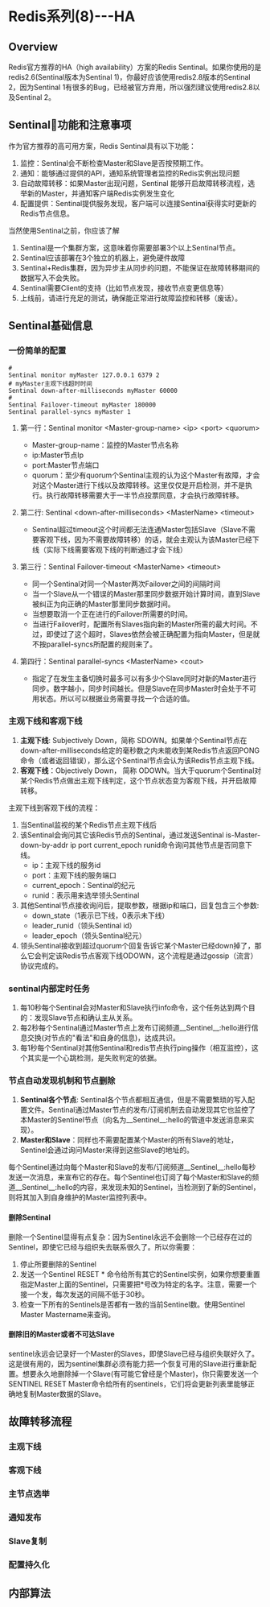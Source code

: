 # Redis系列(8)---HA

## Overview

Redis官方推荐的HA（high availability）方案的Redis Sentinal。如果你使用的是redis2.6(Sentinal版本为Sentinal 1)，你最好应该使用redis2.8版本的Sentinal 2，因为Sentinal 1有很多的Bug，已经被官方弃用，所以强烈建议使用redis2.8以及Sentinal 2。

## Sentinal功能和注意事项

作为官方推荐的高可用方案，Redis Sentinal具有以下功能：
1. 监控：Sentinal会不断检查Master和Slave是否按预期工作。
2. 通知：能够通过提供的API，通知系统管理者监控的Redis实例出现问题
3. 自动故障转移：如果Master出现问题，Sentinal 能够开启故障转移流程，选举新的Master，并通知客户端Redis实例发生变化
4. 配置提供：Sentinal提供服务发现，客户端可以连接Sentinal获得实时更新的Redis节点信息。

当然使用Sentinal之前，你应该了解
1. Sentinal是一个集群方案，这意味着你需要部署3个以上Sentinal节点。
2. Sentinal应该部署在3个独立的机器上，避免硬件故障
3. Sentinal+Redis集群，因为异步主从同步的问题，不能保证在故障转移期间的数据写入不会失败。
4. Sentinal需要Client的支持（比如节点发现，接收节点变更信息等）
5. 上线前，请进行充足的测试，确保能正常进行故障监控和转移（废话）。

## Sentinal基础信息
### 一份简单的配置
```
# 
Sentinal monitor myMaster 127.0.0.1 6379 2
# myMaster主观下线超时时间
Sentinal down-after-milliseconds myMaster 60000
# 
Sentinal Failover-timeout myMaster 180000
Sentinal parallel-syncs myMaster 1
```
1. 第一行：Sentinal monitor \<Master-group-name> \<ip> \<port> \<quorum>
    * Master-group-name：监控的Master节点名称
    * ip:Master节点Ip
    * port:Master节点端口
    * quorum：至少有quorum个Sentinal主观的认为这个Master有故障，才会对这个Master进行下线以及故障转移。这里仅仅是开启检测，并不是执行。执行故障转移需要大于一半节点投票同意，才会执行故障转移。

2. 第二行: Sentinal \<down-after-milliseconds> \<MasterName> \<timeout>
    * Sentinal超过timeout这个时间都无法连通Master包括Slave（Slave不需要客观下线，因为不需要故障转移）的话，就会主观认为该Master已经下线（实际下线需要客观下线的判断通过才会下线）
3. 第三行：Sentinal Failover-timeout \<MasterName> \<timeout>
    * 同一个Sentinal对同一个Master两次Failover之间的间隔时间
    * 当一个Slave从一个错误的Master那里同步数据开始计算时间，直到Slave被纠正为向正确的Master那里同步数据时间。
    * 当想要取消一个正在进行的Failover所需要的时间。  
    * 当进行Failover时，配置所有Slaves指向新的Master所需的最大时间。不过，即使过了这个超时，Slaves依然会被正确配置为指向Master，但是就不按parallel-syncs所配置的规则来了。
4. 第四行：Sentinal parallel-syncs \<MasterName> \<cout>
    * 指定了在发生主备切换时最多可以有多少个Slave同时对新的Master进行同步。数字越小，同步时间越长。但是Slave在同步Master时会处于不可用状态。所以可以根据业务需要寻找一个合适的值。



### 主观下线和客观下线
1. **主观下线**: Subjectively Down，简称 SDOWN。如果单个Sentinal节点在down-after-milliseconds给定的毫秒数之内未能收到某Redis节点返回PONG命令（或者返回错误），那么这个Sentinal节点会认为该Redis节点主观下线。
2. **客观下线**：Objectively Down， 简称 ODOWN。当大于quorum个Sentinal对某个Redis节点做出主观下线判定，这个节点状态变为客观下线，并开启故障转移。

主观下线到客观下线的流程：

1. 当Sentinal监视的某个Redis节点主观下线后
2. 该Sentinal会询问其它该Redis节点的Sentinal，通过发送Sentinal is-Master-down-by-addr ip port current_epoch runid命令询问其他节点是否同意下线。
    * ip：主观下线的服务id
    * port：主观下线的服务端口
    * current_epoch：Sentinal的纪元
    * runid：表示用来选举领头Sentinal
3. 其他Sentinal节点接收询问后，提取参数，根据ip和端口，回复包含三个参数:
    * down_state（1表示已下线，0表示未下线）
    * leader_runid（领头Sentinal id）
    * leader_epoch（领头Sentinal纪元）
4. 领头Sentinal接收到超过quorum个回复告诉它某个Master已经down掉了，那么它会判定该Redis节点客观下线ODOWN，这个流程是通过gossip（流言）协议完成的。

### sentinal内部定时任务
1. 每10秒每个Sentinal会对Master和Slave执行info命令，这个任务达到两个目的：发现Slave节点和确认主从关系。
2. 每2秒每个Sentinal通过Master节点上发布订阅频道__Sentinel__:hello进行信息交换(对节点的"看法"和自身的信息)，达成共识。
3. 每1秒每个Sentinal对其他Sentinal和redis节点执行ping操作（相互监控），这个其实是一个心跳检测，是失败判定的依据。

### 节点自动发现机制和节点删除
1. **Sentinal各个节点**: Sentinal各个节点都相互通信，但是不需要繁琐的写入配置文件。Sentinal通过Master节点的发布/订阅机制去自动发现其它也监控了本Master的Sentinel节点（向名为__Sentinel__:hello的管道中发送消息来实现）。
2. **Master和Slave**：同样也不需要配置某个Master的所有Slave的地址，Sentinel会通过询问Master来得到这些Slave的地址的。

每个Sentinel通过向每个Master和Slave的发布/订阅频道__Sentinel__:hello每秒发送一次消息，来宣布它的存在。每个Sentinel也订阅了每个Master和Slave的频道__Sentinel__:hello的内容，来发现未知的Sentinel，当检测到了新的Sentinel，则将其加入到自身维护的Master监控列表中。

#### 删除Sentinal
删除一个Sentinel显得有点复杂：因为Sentinel永远不会删除一个已经存在过的Sentinel，即使它已经与组织失去联系很久了。所以你需要：
1. 停止所要删除的Sentinel
2. 发送一个Sentinel RESET * 命令给所有其它的Sentinel实例，如果你想要重置指定Master上面的Sentinel，只需要把*号改为特定的名字。注意，需要一个接一个发，每次发送的间隔不低于30秒。
3. 检查一下所有的Sentinels是否都有一致的当前Sentinel数。使用Sentinel Master Mastername来查询。

#### 删除旧的Master或者不可达Slave
sentinel永远会记录好一个Master的Slaves，即使Slave已经与组织失联好久了。这是很有用的，因为sentinel集群必须有能力把一个恢复可用的Slave进行重新配置。想要永久地删除掉一个Slave(有可能它曾经是个Master)，你只需要发送一个SENTINEL RESET Master命令给所有的sentinels，它们将会更新列表里能够正确地复制Master数据的Slave。

## 故障转移流程


### 主观下线
### 客观下线
### 主节点选举

### 通知发布

### Slave复制
### 配置持久化

## 内部算法